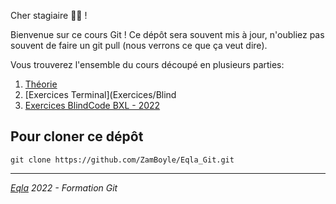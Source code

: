 Cher stagiaire 👨‍🎓 !

Bienvenue sur ce cours Git ! Ce dépôt sera souvent mis à jour, n'oubliez pas souvent de faire un git pull (nous verrons ce que ça veut dire).

Vous trouverez l'ensemble du cours découpé en plusieurs parties:

1. [Théorie](Theo/1.%20Git.md)
2. [Exercices Terminal](Exercices/Blind
2. [Exercices BlindCode BXL - 2022](Exercices/Blindcode%20BXL%20-%202022/README.md)

## Pour cloner ce dépôt
```Shell
git clone https://github.com/ZamBoyle/Eqla_Git.git
```
***
_[Eqla](http://www.eqla.be) 2022 - Formation Git_
